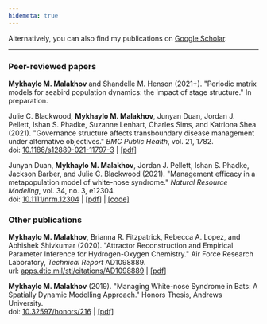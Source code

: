 ```yaml
---
hidemeta: true
---
```


Alternatively, you can also find my publications on [Google Scholar](https://scholar.google.com/citations?user=e5Q7sMQAAAAJ&hl).

---

### Peer-reviewed papers

**Mykhaylo M. Malakhov** and Shandelle M. Henson (2021+). "Periodic matrix models for seabird population dynamics: the impact of stage structure." In preparation.

Julie C. Blackwood, **Mykhaylo M. Malakhov**, Junyan Duan, Jordan J. Pellett, Ishan S. Phadke, Suzanne Lenhart, Charles Sims, and Katriona Shea (2021). "Governance structure affects transboundary disease management under alternative objectives." *BMC Public Health*, vol. 21, 1782.  
doi: [10.1186/s12889-021-11797-3](https://doi.org/10.1186/s12889-021-11797-3) | [[pdf]](https://bmcpublichealth.biomedcentral.com/track/pdf/10.1186/s12889-021-11797-3.pdf)

Junyan Duan, **Mykhaylo M. Malakhov**, Jordan J. Pellett, Ishan S. Phadke, Jackson Barber, and Julie C. Blackwood (2021). "Management efficacy in a metapopulation model of white-nose syndrome." *Natural Resource Modeling*, vol. 34, no. 3, e12304.  
doi: [10.1111/nrm.12304](https://doi.org/10.1111/nrm.12304) | [[pdf]](https://onlinelibrary.wiley.com/doi/epdf/10.1111/nrm.12304) | [[code]](https://github.com/MykMal/wns-management)

### Other publications

**Mykhaylo M. Malakhov**, Brianna R. Fitzpatrick, Rebecca A. Lopez, and Abhishek Shivkumar (2020). "Attractor Reconstruction and Empirical Parameter Inference for Hydrogen-Oxygen Chemistry." Air Force Research Laboratory, *Technical Report* AD1098889.  
url: [apps.dtic.mil/sti/citations/AD1098889](https://apps.dtic.mil/sti/citations/AD1098889) | [[pdf]](https://apps.dtic.mil/sti/pdfs/AD1098889.pdf)

**Mykhaylo M. Malakhov** (2019). "Managing White-nose Syndrome in Bats: A Spatially Dynamic Modelling Approach." Honors Thesis, Andrews University.  
doi: [10.32597/honors/216](https://dx.doi.org/10.32597/honors/216) | [[pdf]](https://digitalcommons.andrews.edu/cgi/viewcontent.cgi?article=1217&context=honors)
